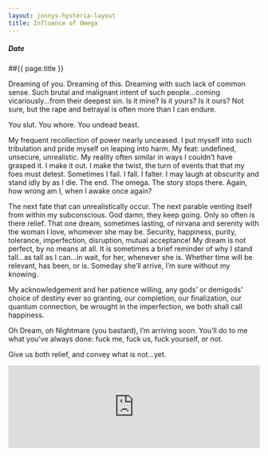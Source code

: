 ```yaml
---
layout: jonnys-hysteria-layout
title: Influence of Omega
---
```

##### Date

##{{ page.title }}

Dreaming of you. Dreaming of this. Dreaming with such lack of common sense.
Such brutal and malignant intent of such people...coming vicariously...from their deepest sin. Is it mine? Is it yours? Is it ours? Not sure, but the rape and betrayal is often more than I can endure.

You slut. You whore. You undead beast.

My frequent recollection of power nearly unceased. I put myself into such tribulation and pride myself on leaping into harm. My feat: undefined, unsecure, unrealistic. My reality often similar in ways I couldn’t have grasped it. I make it out. I make the twist, the turn of events that that my foes must detest. Sometimes I fail. I fall. I falter. I may laugh at obscurity and stand idly by as I die. The end. The omega. The story stops there. Again, how wrong am I, when I awake once again?

The next fate that can unrealistically occur. The next parable venting itself from within my subconscious. God damn, they keep going. Only so often is there relief. That one dream, sometimes lasting, of nirvana and serenity with the woman I love, whomever she may be. Security, happiness, purity, tolerance, imperfection, disruption, mutual acceptance! My dream is not perfect, by no means at all. It is sometimes a brief reminder of why I stand tall...as tall as I can...in wait, for her, whenever she is. Whether time will be relevant, has been, or is. Someday she’ll arrive, I’m sure without my knowing.

My acknowledgement and her patience willing, any gods’ or demigods’ choice of destiny ever so granting, our completion, our finalization, our quantum connection, be wrought in the imperfection, we both shall call happiness.

Oh Dream, oh Nightmare (you bastard), I’m arriving soon.
You’ll do to me what you’ve always done: fuck me, fuck us, fuck yourself, or not.

Give us both relief, and convey what is not...yet.


<iframe width="100%" height="166" scrolling="no" frameborder="no" src="https://w.soundcloud.com/player/?url=https%3A//api.soundcloud.com/tracks/150024164%3Fsecret_token%3Ds-eXpaQ&amp;color=00aabb&amp;auto_play=false&amp;hide_related=false&amp;show_artwork=false"></iframe>

